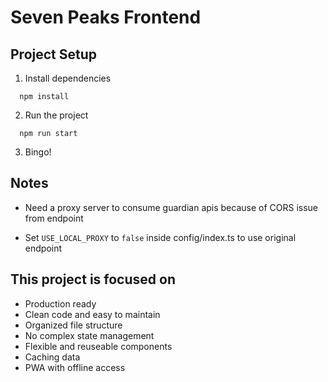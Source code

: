 # Seven Peaks Frontend

## Project Setup

1. Install dependencies

```shell
  npm install
```

2. Run the project

```shell
  npm run start
```

3. Bingo!

## Notes

- Need a proxy server to consume guardian apis because of CORS issue from endpoint

- Set `USE_LOCAL_PROXY` to `false` inside config/index.ts to use original endpoint

## This project is focused on

- Production ready
- Clean code and easy to maintain
- Organized file structure
- No complex state management
- Flexible and reuseable components
- Caching data
- PWA with offline access
